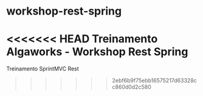 # workshop-rest-spring
<<<<<<< HEAD
Treinamento Algaworks - Workshop Rest Spring
=======
Treinamento SprintMVC Rest
>>>>>>> 2ebf6b9f75ebb16575217d63328cc860d0d2c580
